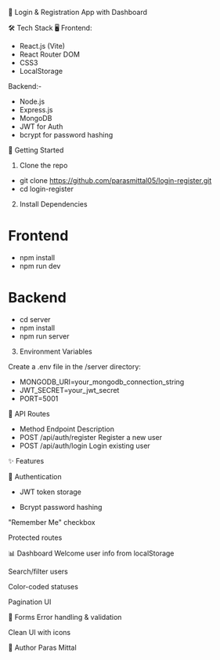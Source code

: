 🔐 Login & Registration App with Dashboard

🛠 Tech Stack
🖥️ Frontend:
* React.js (Vite)
* React Router DOM
* CSS3
* LocalStorage

Backend:-

* Node.js
* Express.js
* MongoDB
* JWT for Auth
* bcrypt for password hashing

🚀 Getting Started
1. Clone the repo

* git clone https://github.com/parasmittal05/login-register.git
* cd login-register


2. Install Dependencies


# Frontend

* npm install
* npm run dev

# Backend

* cd server
* npm install
* npm run server

3. Environment Variables

Create a .env file in the /server directory:


* MONGODB_URI=your_mongodb_connection_string
* JWT_SECRET=your_jwt_secret
* PORT=5001


📡 API Routes
* Method	Endpoint	Description
* POST	/api/auth/register	Register a new user
* POST	/api/auth/login	Login existing user

✨ Features

🔐 Authentication
* JWT token storage

* Bcrypt password hashing

"Remember Me" checkbox

Protected routes

📊 Dashboard
Welcome user info from localStorage

Search/filter users

Color-coded statuses

Pagination UI

🧾 Forms
Error handling & validation

Clean UI with icons



👤 Author
Paras Mittal
